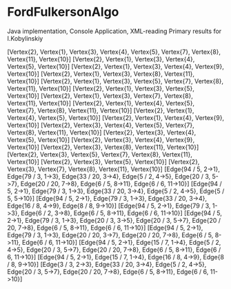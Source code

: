 # FordFulkersonAlgo
Java implementation, Console Application, XML-reading
Primary results for I.Kobylinskiy

[Vertex{2}, Vertex{1}, Vertex{3}, Vertex{4}, Vertex{5}, Vertex{7}, Vertex{8}, Vertex{11}, Vertex{10}]
[Vertex{2}, Vertex{1}, Vertex{3}, Vertex{4}, Vertex{5}, Vertex{10}]
[Vertex{2}, Vertex{1}, Vertex{3}, Vertex{4}, Vertex{9}, Vertex{10}]
[Vertex{2}, Vertex{1}, Vertex{3}, Vertex{8}, Vertex{11}, Vertex{10}]
[Vertex{2}, Vertex{1}, Vertex{3}, Vertex{5}, Vertex{7}, Vertex{8}, Vertex{11}, Vertex{10}]
[Vertex{2}, Vertex{1}, Vertex{3}, Vertex{5}, Vertex{10}]
[Vertex{2}, Vertex{1}, Vertex{3}, Vertex{7}, Vertex{8}, Vertex{11}, Vertex{10}]
[Vertex{2}, Vertex{1}, Vertex{4}, Vertex{5}, Vertex{7}, Vertex{8}, Vertex{11}, Vertex{10}]
[Vertex{2}, Vertex{1}, Vertex{4}, Vertex{5}, Vertex{10}]
[Vertex{2}, Vertex{1}, Vertex{4}, Vertex{9}, Vertex{10}]
[Vertex{2}, Vertex{3}, Vertex{4}, Vertex{5}, Vertex{7}, Vertex{8}, Vertex{11}, Vertex{10}]
[Vertex{2}, Vertex{3}, Vertex{4}, Vertex{5}, Vertex{10}]
[Vertex{2}, Vertex{3}, Vertex{4}, Vertex{9}, Vertex{10}]
[Vertex{2}, Vertex{3}, Vertex{8}, Vertex{11}, Vertex{10}]
[Vertex{2}, Vertex{3}, Vertex{5}, Vertex{7}, Vertex{8}, Vertex{11}, Vertex{10}]
[Vertex{2}, Vertex{3}, Vertex{5}, Vertex{10}]
[Vertex{2}, Vertex{3}, Vertex{7}, Vertex{8}, Vertex{11}, Vertex{10}]
[Edge{94 / 5, 2->1}, Edge{79 / 3, 1->3}, Edge{33 / 20, 3->4}, Edge{5 / 2, 4->5}, Edge{20 / 3, 5->7}, Edge{20 / 20, 7->8}, Edge{6 / 5, 8->11}, Edge{6 / 6, 11->10}]
[Edge{94 / 5, 2->1}, Edge{79 / 3, 1->3}, Edge{33 / 20, 3->4}, Edge{5 / 2, 4->5}, Edge{5 / 5, 5->10}]
[Edge{94 / 5, 2->1}, Edge{79 / 3, 1->3}, Edge{33 / 20, 3->4}, Edge{16 / 8, 4->9}, Edge{8 / 8, 9->10}]
[Edge{94 / 5, 2->1}, Edge{79 / 3, 1->3}, Edge{6 / 2, 3->8}, Edge{6 / 5, 8->11}, Edge{6 / 6, 11->10}]
[Edge{94 / 5, 2->1}, Edge{79 / 3, 1->3}, Edge{20 / 3, 3->5}, Edge{20 / 3, 5->7}, Edge{20 / 20, 7->8}, Edge{6 / 5, 8->11}, Edge{6 / 6, 11->10}]
[Edge{94 / 5, 2->1}, Edge{79 / 3, 1->3}, Edge{20 / 20, 3->7}, Edge{20 / 20, 7->8}, Edge{6 / 5, 8->11}, Edge{6 / 6, 11->10}]
[Edge{94 / 5, 2->1}, Edge{15 / 7, 1->4}, Edge{5 / 2, 4->5}, Edge{20 / 3, 5->7}, Edge{20 / 20, 7->8}, Edge{6 / 5, 8->11}, Edge{6 / 6, 11->10}]
[Edge{94 / 5, 2->1}, Edge{15 / 7, 1->4}, Edge{16 / 8, 4->9}, Edge{8 / 8, 9->10}]
[Edge{3 / 3, 2->3}, Edge{33 / 20, 3->4}, Edge{5 / 2, 4->5}, Edge{20 / 3, 5->7}, Edge{20 / 20, 7->8}, Edge{6 / 5, 8->11}, Edge{6 / 6, 11->10}]
